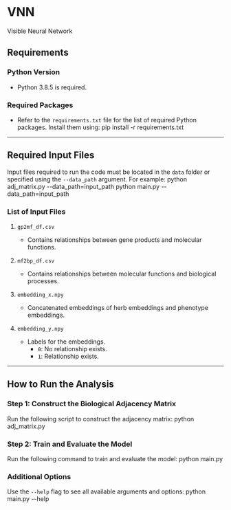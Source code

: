 # VNN
Visible Neural Network

## Requirements
### Python Version
- Python 3.8.5 is required.

### Required Packages
- Refer to the `requirements.txt` file for the list of required Python packages. Install them using:
  pip install -r requirements.txt

---

## Required Input Files
Input files required to run the code must be located in the `data` folder or specified using the `--data_path` argument. For example:
  python adj_matrix.py --data_path=input_path
  python main.py --data_path=input_path

### List of Input Files
1. `gp2mf_df.csv`
   - Contains relationships between gene products and molecular functions.

2. `mf2bp_df.csv`
   - Contains relationships between molecular functions and biological processes.
   
3. `embedding_x.npy`
   - Concatenated embeddings of herb embeddings and phenotype embeddings.

4. `embedding_y.npy`
   - Labels for the embeddings.
     - `0`: No relationship exists.
     - `1`: Relationship exists.

---

## How to Run the Analysis
### Step 1: Construct the Biological Adjacency Matrix
Run the following script to construct the adjacency matrix:
  python adj_matrix.py

### Step 2: Train and Evaluate the Model
Run the following command to train and evaluate the model:
  python main.py

### Additional Options
Use the `--help` flag to see all available arguments and options:
  python main.py --help
